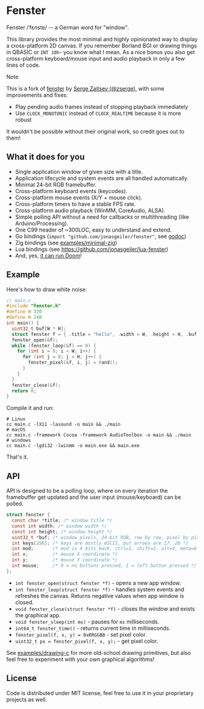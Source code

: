 # Fenster

Fenster /ˈfɛnstɐ/ -- a German word for "window".

This library provides the most minimal and highly opinionated way to display a cross-platform 2D canvas. If you remember Borland BGI or drawing things in QBASIC or `INT 10h`- you know what I mean. As a nice bonus you also get cross-platform keyboard/mouse input and audio playback in only a few lines of code.

> [!NOTE]
> This is a fork of [fenster](https://github.com/zserge/fenster) by [Serge Zaitsev (@zserge)](https://github.com/zserge), with some improvements and fixes:
> - Play pending audio frames instead of stopping playback immediately
> - Use `CLOCK_MONOTONIC` instead of `CLOCK_REALTIME` because it is more robust
> 
> It wouldn't be possible without their original work, so credit goes out to them!

## What it does for you

* Single application window of given size with a title.
* Application lifecycle and system events are all handled automatically.
* Minimal 24-bit RGB framebuffer.
* Cross-platform keyboard events (keycodes).
* Cross-platform mouse events (X/Y + mouse click).
* Cross-platform timers to have a stable FPS rate.
* Cross-platform audio playback (WinMM, CoreAudio, ALSA).
* Simple polling API without a need for callbacks or multithreading (like Arduino/Processing).
* One C99 header of ~300LOC, easy to understand and extend.
* Go bindings (`import "github.com/jonasgeiler/fenster"`, see [godoc](https://pkg.go.dev/github.com/jonasgeiler/fenster))
* Zig bindings (see [examples/minimal-zig](/examples/minimal-zig))
* Lua bindings (see https://github.com/jonasgeiler/lua-fenster)
* And, yes, [it can run Doom](/examples/doom-c)!

## Example

Here's how to draw white noise:

```c
// main.c
#include "fenster.h"
#define W 320
#define H 240
int main() {
  uint32_t buf[W * H];
  struct fenster f = { .title = "hello", .width = W, .height = H, .buf = buf };
  fenster_open(&f);
  while (fenster_loop(&f) == 0) {
    for (int i = 0; i < W; i++) {
      for (int j = 0; j < H; j++) {
        fenster_pixel(&f, i, j) = rand();
      }
    }
  }
  fenster_close(&f);
  return 0;
}
```

Compile it and run:

```
# Linux
cc main.c -lX11 -lasound -o main && ./main
# macOS
cc main.c -framework Cocoa -framework AudioToolbox -o main && ./main
# windows
cc main.c -lgdi32 -lwinmm -o main.exe && main.exe
```

That's it.

## API

API is designed to be a polling loop, where on every iteration the framebuffer get updated and the user input (mouse/keyboard) can be polled.

```c
struct fenster {
  const char *title; /* window title */
  const int width; /* window width */
  const int height; /* window height */
  uint32_t *buf; /* window pixels, 24-bit RGB, row by row, pixel by pixel */
  int keys[256]; /* keys are mostly ASCII, but arrows are 17..20 */
  int mod;       /* mod is 4 bits mask, ctrl=1, shift=2, alt=4, meta=8 */
  int x;         /* mouse X coordinate */
  int y;         /* mouse Y coordinate */
  int mouse;     /* 0 = no buttons pressed, 1 = left button pressed */
};
```

* `int fenster_open(struct fenster *f)` - opens a new app window.
* `int fenster_loop(struct fenster *f)` - handles system events and refreshes the canvas. Returns negative values when app window is closed.
* `void fenster_close(struct fenster *f)` - closes the window and exists the graphical app.
* `void fenster_sleep(int ms)` - pauses for `ms` milliseconds.
* `int64_t fenster_time()` - returns current time in milliseconds.
* `fenster_pixel(f, x, y) = 0xRRGGBB` - set pixel color.
* `uint32_t px = fenster_pixel(f, x, y);` - get pixel color.

See [examples/drawing-c](/examples/drawing-c) for more old-school drawing primitives, but also feel free to experiment with your own graphical algorithms!

## License

Code is distributed under MIT license, feel free to use it in your proprietary projects as well.

